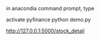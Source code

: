 in anacondia command prompt,  type 

activate pyfinance
python demo.py


http://127.0.0.1:5000/stock_detail
